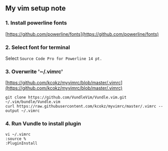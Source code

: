 ## My vim setup note
### 1. Install powerline fonts
[https://github.com/powerline/fonts](https://github.com/powerline/fonts)
### 2. Select font for terminal
Select `Source Code Pro for Powerline 14 pt.`
### 3. Overwrite '~/.vimrc'
[https://github.com/kcokz/myvimrc/blob/master/.vimrc](https://github.com/kcokz/myvimrc/blob/master/.vimrc)
```
git clone https://github.com/VundleVim/Vundle.vim.git ~/.vim/bundle/Vundle.vim
curl https://raw.githubusercontent.com/kcokz/myvimrc/master/.vimrc --output ~/.vimrc
```
### 4. Run Vundle to install plugin
```
vi ~/.vimrc
:source %
:PluginInstall
```
